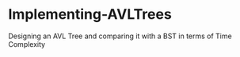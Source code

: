 # Implementing-AVLTrees
Designing an AVL Tree and comparing it with a BST in terms of Time Complexity
